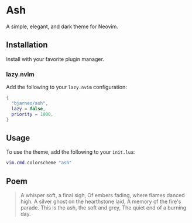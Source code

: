 # Ash

A simple, elegant, and dark theme for Neovim.

## Installation

Install with your favorite plugin manager.

### lazy.nvim

Add the following to your `lazy.nvim` configuration:

```lua
{
  "bjarneo/ash",
  lazy = false,
  priority = 1000,
}
```

## Usage

To use the theme, add the following to your `init.lua`:

```lua
vim.cmd.colorscheme "ash"
```

## Poem

>A whisper soft, a final sigh,
>Of embers fading, where flames danced high.
>A silver ghost on the hearthstone laid,
>A memory of the fire's parade.
>This is the ash, the soft and grey,
>The quiet end of a burning day.
